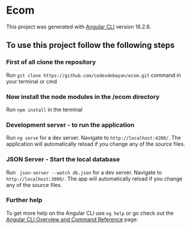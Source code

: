 # Ecom

This project was generated with [Angular CLI](https://github.com/angular/angular-cli) version 16.2.6.

## To use this project follow the following steps

### First of all clone the repository

Run `git clone https://github.com/codexdebayan/ecom.git` command in your terminal or cmd 

### Now install the node modules in the /ecom directory

Run `npm install` in the terminal

### Development server - to run the application

Run `ng serve` for a dev server. Navigate to `http://localhost:4200/`. The application will automatically reload if you change any of the source files.

### JSON Server - Start the local database

Run ` json-server --watch db.json` for a dev server. Navigate to `http://localhost:3000/`. The app will automatically reload if you change any of the source files.

### Further help

To get more help on the Angular CLI use `ng help` or go check out the [Angular CLI Overview and Command Reference](https://angular.io/cli) page.
